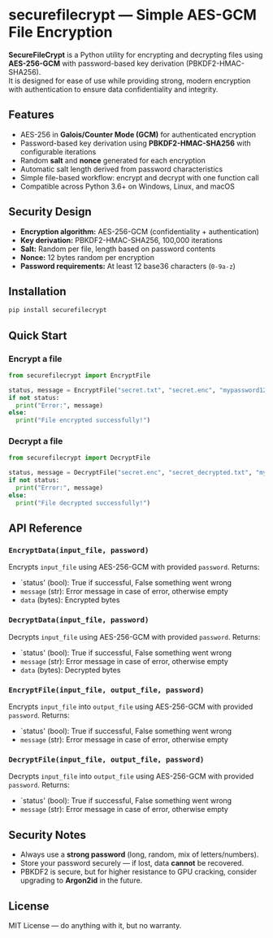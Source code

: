 # securefilecrypt — Simple AES-GCM File Encryption
**SecureFileCrypt** is a Python utility for encrypting and decrypting files using **AES-256-GCM** with password-based key derivation (PBKDF2-HMAC-SHA256).  
It is designed for ease of use while providing strong, modern encryption with authentication to ensure data confidentiality and integrity.

## Features

- AES-256 in **Galois/Counter Mode (GCM)** for authenticated encryption
- Password-based key derivation using **PBKDF2-HMAC-SHA256** with configurable iterations
- Random **salt** and **nonce** generated for each encryption
- Automatic salt length derived from password characteristics
- Simple file-based workflow: encrypt and decrypt with one function call
- Compatible across Python 3.6+ on Windows, Linux, and macOS

## Security Design

- **Encryption algorithm:** AES-256-GCM (confidentiality + authentication)
- **Key derivation:** PBKDF2-HMAC-SHA256, 100,000 iterations
- **Salt:** Random per file, length based on password contents
- **Nonce:** 12 bytes random per encryption
- **Password requirements:** At least 12 base36 characters (`0-9a-z`)

## Installation

```bash
pip install securefilecrypt
````

## Quick Start

### Encrypt a file

```python
from securefilecrypt import EncryptFile

status, message = EncryptFile("secret.txt", "secret.enc", "mypassword123abc")
if not status:
  print("Error:", message)
else:
  print("File encrypted successfully!")
```

### Decrypt a file

```python
from securefilecrypt import DecryptFile

status, message = DecryptFile("secret.enc", "secret_decrypted.txt", "mypassword123abc")
if not status:
  print("Error:", message)
else:
  print("File decrypted successfully!")
```

## API Reference

### `EncryptData(input_file, password)`

Encrypts `input_file` using AES-256-GCM with provided `password`.
Returns: 
- `status' (bool): True if successful, False something went wrong
- `message` (str): Error message in case of error, otherwise empty
- `data` (bytes): Encrypted bytes

### `DecryptData(input_file, password)`

Decrypts `input_file` using AES-256-GCM with provided `password`.
Returns: 
- `status' (bool): True if successful, False something went wrong
- `message` (str): Error message in case of error, otherwise empty
- `data` (bytes): Decrypted bytes

### `EncryptFile(input_file, output_file, password)`

Encrypts `input_file` into `output_file` using AES-256-GCM with provided `password`.
Returns: 
- `status' (bool): True if successful, False something went wrong
- `message` (str): Error message in case of error, otherwise empty

### `DecryptFile(input_file, output_file, password)`

Decrypts `input_file` into `output_file` using AES-256-GCM with provided `password`.
Returns: 
- `status' (bool): True if successful, False something went wrong
- `message` (str): Error message in case of error, otherwise empty

## Security Notes

* Always use a **strong password** (long, random, mix of letters/numbers).
* Store your password securely — if lost, data **cannot** be recovered.
* PBKDF2 is secure, but for higher resistance to GPU cracking, consider upgrading to **Argon2id** in the future.

## License

MIT License — do anything with it, but no warranty.